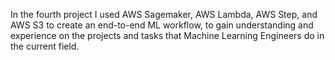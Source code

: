 In the fourth project I used AWS Sagemaker, AWS Lambda, AWS Step, and AWS S3 to create an end-to-end ML workflow, to gain understanding and experience on the projects and tasks that Machine Learning Engineers do in the current field. 
